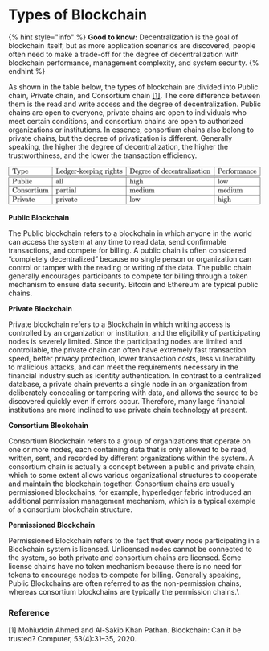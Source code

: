 # Types of Blockchain

{% hint style="info" %}
**Good to know:** Decentralization is the goal of blockchain itself, but as more application scenarios are discovered, people often need to make a trade-off for the degree of decentralization with blockchain performance, management complexity, and system security.
{% endhint %}

As shown in the table below, the types of blockchain are divided into Public chain, Private chain, and Consortium chain [\[1\]](types-of-blockchain.md#undefined). The core difference between them is the read and write access and the degree of decentralization. Public chains are open to everyone, private chains are open to individuals who meet certain conditions, and consortium chains are open to authorized organizations or institutions. In essence, consortium chains also belong to private chains, but the degree of privatization is different. Generally speaking, the higher the degree of decentralization, the higher the trustworthiness, and the lower the transaction efficiency.

![Comparison of Different Types of Blockchain](<../.gitbook/assets/image (11).png>)

**Public Blockchain**

The Public blockchain refers to a blockchain in which anyone in the world can access the system at any time to read data, send confirmable transactions, and compete for billing. A public chain is often considered “completely decentralized” because no single person or organization can control or tamper with the reading or writing of the data. The public chain generally encourages participants to compete for billing through a token mechanism to ensure data security. Bitcoin and Ethereum are typical public chains.

**Private Blockchain**

Private blockchain refers to a Blockchain in which writing access is controlled by an organization or institution, and the eligibility of participating nodes is severely limited. Since the participating nodes are limited and controllable, the private chain can often have extremely fast transaction speed, better privacy protection, lower transaction costs, less vulnerability to malicious attacks, and can meet the requirements necessary in the financial industry such as identity authentication. In contrast to a centralized database, a private chain prevents a single node in an organization from deliberately concealing or tampering with data, and allows the source to be discovered quickly even if errors occur. Therefore, many large financial institutions are more inclined to use private chain technology at present.

**Consortium Blockchain**

Consortium Blockchain refers to a group of organizations that operate on one or more nodes, each containing data that is only allowed to be read, written, sent, and recorded by different organizations within the system. A consortium chain is actually a concept between a public and private chain, which to some extent allows various organizational structures to cooperate and maintain the blockchain together. Consortium chains are usually permissioned blockchains, for example, hyperledger fabric introduced an additional permission management mechanism, which is a typical example of a consortium blockchain structure.

**Permissioned Blockchain**

Permissioned Blockchain refers to the fact that every node participating in a Blockchain system is licensed. Unlicensed nodes cannot be connected to the system, so both private and consortium chains are licensed. Some license chains have no token mechanism because there is no need for tokens to encourage nodes to compete for billing. Generally speaking, Public Blockchains are often referred to as the non-permission chains, whereas consortium blockchains are typically the permission chains.\


### Reference

\[1] Mohiuddin Ahmed and Al-Sakib Khan Pathan. Blockchain: Can it be trusted? Computer, 53(4):31–35, 2020.

